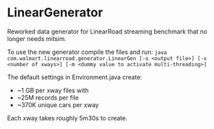 # LinearGenerator
Reworked data generator for LinearRoad streaming benchmark that no longer needs mitsim.

To use the new generator compile the files and run: `java com.walmart.linearroad.generator.LinearGen [-o <output file>] [-x <number of xways>] [-m <dummy value to activate multi-threading>]`

The default settings in Environment.java create:
* ~1 GB per xway files with
* ~25M records per file
* ~370K unique cars per xway

Each xway takes roughly 5m30s to create.
